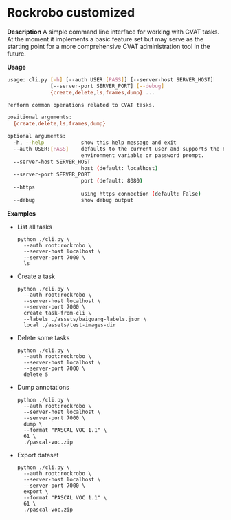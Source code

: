 # Rockrobo customized

**Description**
A simple command line interface for working with CVAT tasks. At the moment it
implements a basic feature set but may serve as the starting point for a more
comprehensive CVAT administration tool in the future.

**Usage**

```bash
usage: cli.py [-h] [--auth USER:[PASS]] [--server-host SERVER_HOST]
              [--server-port SERVER_PORT] [--debug]
              {create,delete,ls,frames,dump} ...

Perform common operations related to CVAT tasks.

positional arguments:
  {create,delete,ls,frames,dump}

optional arguments:
  -h, --help            show this help message and exit
  --auth USER:[PASS]    defaults to the current user and supports the PASS
                        environment variable or password prompt.
  --server-host SERVER_HOST
                        host (default: localhost)
  --server-port SERVER_PORT
                        port (default: 8080)
  --https
                        using https connection (default: False)
  --debug               show debug output
```

**Examples**

- List all tasks
  ```
  python ./cli.py \
    --auth root:rockrobo \
    --server-host localhost \
    --server-port 7000 \
    ls
  ```

- Create a task
  ```
  python ./cli.py \
    --auth root:rockrobo \
    --server-host localhost \
    --server-port 7000 \
    create task-from-cli \
    --labels ./assets/baiguang-labels.json \
    local ./assets/test-images-dir
  ```

- Delete some tasks
  ```
  python ./cli.py \
    --auth root:rockrobo \
    --server-host localhost \
    --server-port 7000 \
    delete 5
  ```

- Dump annotations
  ```
  python ./cli.py \
    --auth root:rockrobo \
    --server-host localhost \
    --server-port 7000 \
    dump \
    --format "PASCAL VOC 1.1" \
    61 \
    ./pascal-voc.zip
  ```

- Export dataset
  ```
  python ./cli.py \
    --auth root:rockrobo \
    --server-host localhost \
    --server-port 7000 \
    export \
    --format "PASCAL VOC 1.1" \
    61 \
    ./pascal-voc.zip
  ```
